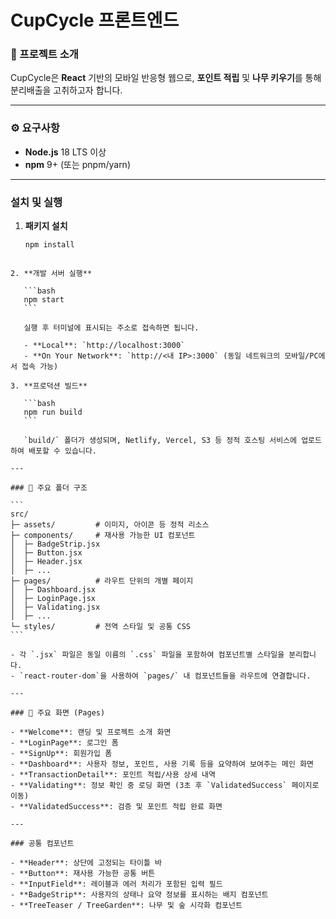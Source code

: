 # CupCycle 프론트엔드

### 🌳 프로젝트 소개

CupCycle은 **React** 기반의 모바일 반응형 웹으로, **포인트 적립** 및 **나무 키우기**를 통해 분리배출을 고취하고자 합니다.

---

### ⚙️ 요구사항

- **Node.js** 18 LTS 이상
- **npm** 9+ (또는 pnpm/yarn)

---

### 설치 및 실행

1. **패키지 설치**
   ```bash
   npm install
   ```
````

2. **개발 서버 실행**

   ```bash
   npm start
   ```

   실행 후 터미널에 표시되는 주소로 접속하면 됩니다.

   - **Local**: `http://localhost:3000`
   - **On Your Network**: `http://<내 IP>:3000` (동일 네트워크의 모바일/PC에서 접속 가능)

3. **프로덕션 빌드**

   ```bash
   npm run build
   ```

   `build/` 폴더가 생성되며, Netlify, Vercel, S3 등 정적 호스팅 서비스에 업로드하여 배포할 수 있습니다.

---

### 📂 주요 폴더 구조

```
src/
├─ assets/         # 이미지, 아이콘 등 정적 리소스
├─ components/     # 재사용 가능한 UI 컴포넌트
│  ├─ BadgeStrip.jsx
│  ├─ Button.jsx
│  ├─ Header.jsx
│  ├─ ...
├─ pages/          # 라우트 단위의 개별 페이지
│  ├─ Dashboard.jsx
│  ├─ LoginPage.jsx
│  ├─ Validating.jsx
│  ├─ ...
└─ styles/         # 전역 스타일 및 공통 CSS
```

- 각 `.jsx` 파일은 동일 이름의 `.css` 파일을 포함하여 컴포넌트별 스타일을 분리합니다.
- `react-router-dom`을 사용하여 `pages/` 내 컴포넌트들을 라우트에 연결합니다.

---

### 📄 주요 화면 (Pages)

- **Welcome**: 랜딩 및 프로젝트 소개 화면
- **LoginPage**: 로그인 폼
- **SignUp**: 회원가입 폼
- **Dashboard**: 사용자 정보, 포인트, 사용 기록 등을 요약하여 보여주는 메인 화면
- **TransactionDetail**: 포인트 적립/사용 상세 내역
- **Validating**: 정보 확인 중 로딩 화면 (3초 후 `ValidatedSuccess` 페이지로 이동)
- **ValidatedSuccess**: 검증 및 포인트 적립 완료 화면

---

### 공통 컴포넌트

- **Header**: 상단에 고정되는 타이틀 바
- **Button**: 재사용 가능한 공통 버튼
- **InputField**: 레이블과 에러 처리가 포함된 입력 필드
- **BadgeStrip**: 사용자의 상태나 요약 정보를 표시하는 배지 컴포넌트
- **TreeTeaser / TreeGarden**: 나무 및 숲 시각화 컴포넌트
